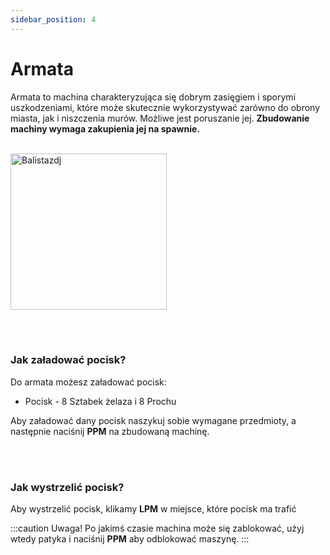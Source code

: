 ```yaml
---
sidebar_position: 4
---
```

# Armata
Armata to machina charakteryzująca się dobrym zasięgiem i sporymi uszkodzeniami, które może skutecznie wykorzystywać zarówno do obrony miasta, jak i niszczenia murów. Możliwe jest poruszanie jej. **Zbudowanie machiny wymaga zakupienia jej na spawnie.**
<br></br>
<div class="box">
    <img 
    src={require('./img/armata.png').default}
    alt="Balistazdj"
    width="250"
    />
</div>



<br></br>

### Jak załadować pocisk?
Do armata możesz załadować pocisk:
- Pocisk - 8 Sztabek żelaza i 8 Prochu

Aby załadować dany pocisk naszykuj sobie wymagane przedmioty, a następnie naciśnij **PPM** na zbudowaną machinę.

<br></br>

### Jak wystrzelić pocisk?
Aby wystrzelić pocisk, klikamy **LPM** w miejsce, które pocisk ma trafić


:::caution Uwaga!
Po jakimś czasie machina może się zablokować, użyj wtedy patyka i naciśnij **PPM** aby odblokować maszynę.
:::
